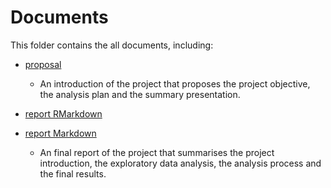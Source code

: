 # Documents

This folder contains the all documents, including:

+ [proposal](./proposal.md)
    - An introduction of the project that proposes the project objective, the analysis plan and the summary presentation.
  
+ [report RMarkdown](./Report.Rmd)
+ [report Markdown](./report.md)
    - An final report of the project that summarises the project introduction, the exploratory data analysis, the analysis process and the final results. 

